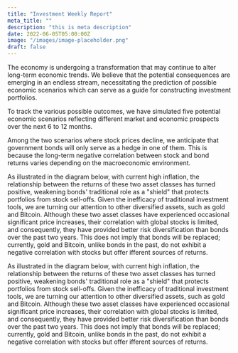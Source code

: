 ```yaml
---
title: "Investment Weekly Report"
meta_title: ""
description: "this is meta description"
date: 2022-06-05T05:00:00Z
image: "/images/image-placeholder.png"
draft: false
---
```


The economy is undergoing a transformation that may continue to alter long-term economic trends. We believe that the potential consequences are emerging in an endless stream, necessitating the prediction of possible economic scenarios which can serve as a guide for constructing investment portfolios.

To track the various possible outcomes, we have simulated five potential economic scenarios reflecting different market and economic prospects over the next 6 to 12 months.

Among the two scenarios where stock prices decline, we anticipate that government bonds will only serve as a hedge in one of them. This is because the long-term negative correlation between stock and bond returns varies depending on the macroeconomic environment.

As illustrated in the diagram below, with current high inflation, the relationship between the returns of these two asset classes has turned positive, weakening bonds' traditional role as a "shield" that protects portfolios from stock sell-offs. Given the inefficacy of traditional investment tools, we are turning our attention to other diversified assets, such as gold and Bitcoin. Although these two asset classes have experienced occasional significant price increases, their correlation with global stocks is limited, and consequently, they have provided better risk diversification than bonds over the past two years. This does not imply that bonds will be replaced; currently, gold and Bitcoin, unlike bonds in the past, do not exhibit a negative correlation with stocks but offer ifferent sources of returns.

As illustrated in the diagram below, with current high inflation, the relationship between the returns of these two asset classes has turned positive, weakening bonds' traditional role as a "shield" that protects portfolios from stock sell-offs. Given the inefficacy of traditional investment tools, we are turning our attention to other diversified assets, such as gold and Bitcoin. Although these two asset classes have experienced occasional significant price increases, their correlation with global stocks is limited, and consequently, they have provided better risk diversification than bonds over the past two years. This does not imply that bonds will be replaced; currently, gold and Bitcoin, unlike bonds in the past, do not exhibit a negative correlation with stocks but offer ifferent sources of returns.
